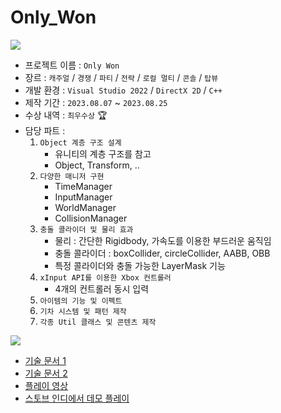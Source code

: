 # Only_Won

![](https://github.com/joonyle99/Only_Won/assets/67359781/46d6fa61-afcc-4954-83b7-58b47548cf95)

* 프로젝트 이름 : `Only Won`
* 장르 : `캐주얼` / `경쟁` / `파티` / `전략` / `로컬 멀티` / `콘솔` / `탑뷰`
* 개발 환경 : `Visual Studio 2022` / `DirectX 2D` / `C++`
* 제작 기간 : `2023.08.07` ~ `2023.08.25`
* 수상 내역 : `최우수상` 🏆
* 담당 파트 :
  1. `Object 계층 구조 설계`
     - 유니티의 계층 구조를 참고
     - Object, Transform, ..
  2. `다양한 매니저 구현`
     - TimeManager
     - InputManager
     - WorldManager
     - CollisionManager
  3. `충돌 콜라이더 및 물리 효과`
     - 물리 : 간단한 Rigidbody, 가속도를 이용한 부드러운 움직임
     - 충돌 콜라이더 : boxCollider, circleCollider, AABB, OBB
     - 특정 콜라이더와 충돌 가능한 LayerMask 기능
  4. `xInput API를 이용한 Xbox 컨트롤러`
     - 4개의 컨트롤러 동시 입력
  5. `아이템의 기능 및 이펙트`
  6. `기차 시스템 및 패턴 제작`
  7. `각종 Util 클래스 및 콘텐츠 제작`

![](https://github.com/joonyle99/Only_Won/assets/67359781/9ac923f9-7aeb-4ebf-943b-d4fb657ff718)

* [기술 문서 1](https://github.com/joonyle99/Only_Won/discussions/4)
* [기술 문서 2](https://github.com/joonyle99/Only_Won/discussions/5)
* [플레이 영상](https://www.youtube.com/watch?v=rq6Tg1pvA_8)
* [스토브 인디에서 데모 플레이](https://store.onstove.com/ko/games/2391)
